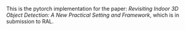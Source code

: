 This is the pytorch implementation for the paper: *Revisiting Indoor 3D Object Detection: A New Practical Setting and Framework*, which is in submission to RAL.
